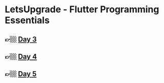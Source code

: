 # LetsUpgrade - Flutter Programming Essentials

## 👉🏼 [Day 3](https://github.com/G1Joshi/LetsUpgrade/tree/main/Flutter/Assignments/Day%203)

## 👉🏼 [Day 4](https://github.com/G1Joshi/LetsUpgrade/tree/main/Flutter/Assignments/Day%204)

## 👉🏼 [Day 5](https://github.com/G1Joshi/LetsUpgrade/tree/main/Flutter/Assignments/Day%205)
